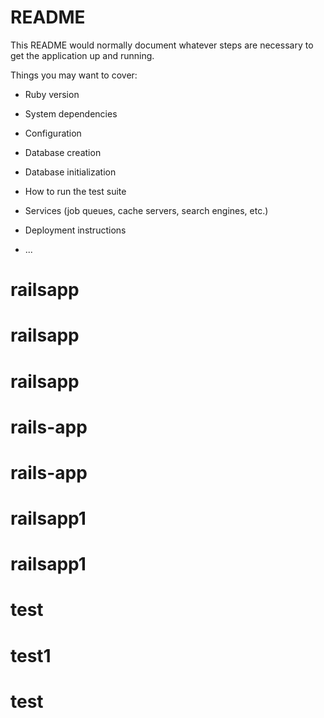# README

This README would normally document whatever steps are necessary to get the
application up and running.

Things you may want to cover:

* Ruby version

* System dependencies

* Configuration

* Database creation

* Database initialization

* How to run the test suite

* Services (job queues, cache servers, search engines, etc.)

* Deployment instructions

* ...
# railsapp
# railsapp
# railsapp
# rails-app
# rails-app
# railsapp1
# railsapp1
# test
# test1
# test

